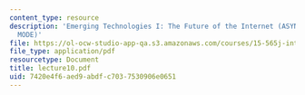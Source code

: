```yaml
---
content_type: resource
description: 'Emerging Technologies I: The Future of the Internet (ASYNCHRONOUS TRANSFER
  MODE)'
file: https://ol-ocw-studio-app-qa.s3.amazonaws.com/courses/15-565j-integrating-esystems-global-information-systems-spring-2002/7420e4f6aed9abdfc7037530906e0651_lecture10.pdf
file_type: application/pdf
resourcetype: Document
title: lecture10.pdf
uid: 7420e4f6-aed9-abdf-c703-7530906e0651
---
```

